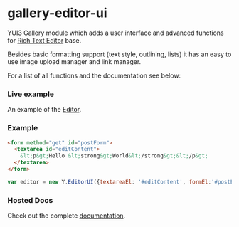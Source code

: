 gallery-editor-ui
========
YUI3 Gallery module which adds a user interface and advanced functions for [Rich Text Editor](http://yuilibrary.com/yui/docs/editor/) base.

Besides basic formatting support (text style, outlining, lists) it has an easy to use image upload manager and link manager. 

For a list of all functions and the documentation see below: 

### Live example ###

An example of the [Editor](http://www.directlyrics.com/code/gallery-editor-ui/editor-yui.html).

### Example ###

```html
<form method="get" id="postForm">
  <textarea id="editContent">
    &lt;p&gt;Hello &lt;strong&gt;World&lt;/strong&gt;&lt;/p&gt;
  </textarea>
</form>
```

```js
var editor = new Y.EditorUI({textareaEl: '#editContent', formEl:'#postForm'});
```


### Hosted Docs ###

Check out the complete [documentation](http://www.directlyrics.com/code/gallery-editor-ui/).